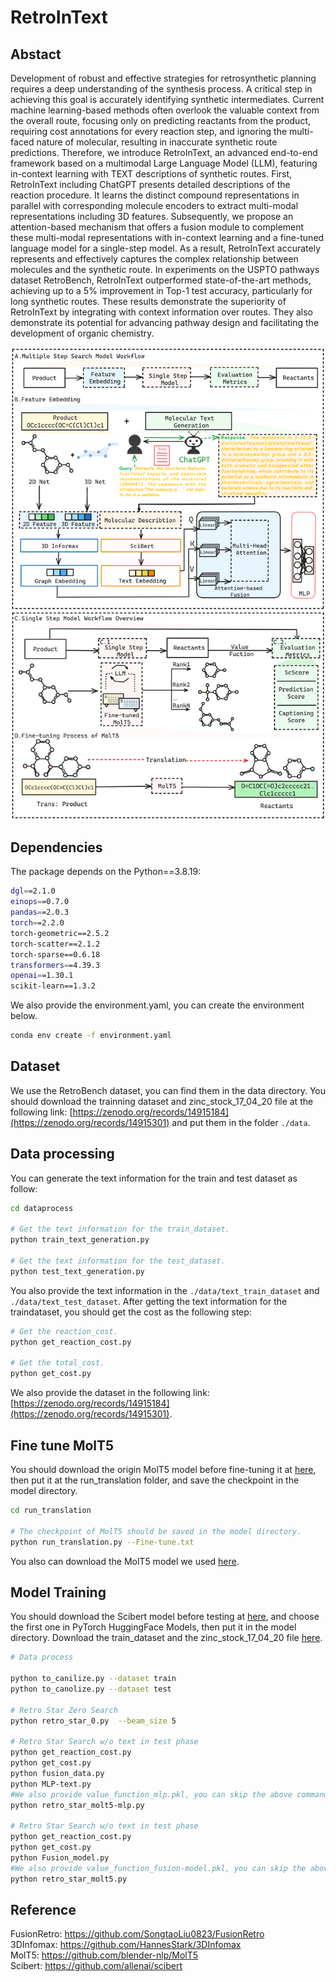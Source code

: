 # RetroInText

## Abstact
Development of robust and effective strategies for retrosynthetic planning requires a deep understanding of the synthesis process. A critical step in achieving this goal is accurately identifying synthetic intermediates. Current machine learning-based methods often overlook the valuable context from the overall route, focusing only on predicting reactants from the product, requiring cost annotations for every reaction step, and ignoring the multi-faced nature of molecular, resulting in inaccurate synthetic route predictions. Therefore, we introduce RetroInText, an advanced end-to-end framework based on a multimodal Large Language Model (LLM), featuring in-context learning with TEXT descriptions of synthetic routes. First, RetroInText including ChatGPT presents detailed descriptions of the reaction procedure. It learns the distinct compound representations in parallel with corresponding molecule encoders to extract multi-modal representations including 3D features. Subsequently, we propose an attention-based mechanism that offers a fusion module to complement these multi-modal representations with in-context learning and a fine-tuned language model for a single-step model. As a result, RetroInText accurately represents and effectively captures the complex relationship between molecules and the synthetic route. In experiments on the USPTO pathways dataset RetroBench, RetroInText outperformed state-of-the-art methods, achieving up to a 5% improvement in Top-1 test accuracy, particularly for long synthetic routes. These results demonstrate the superiority of RetroInText by integrating with context information over routes. They also demonstrate its potential for advancing pathway design and facilitating the development of organic chemistry.

![image](./img/framework.png)

## Dependencies
The package depends on the Python==3.8.19:
```bash
dgl==2.1.0
einops==0.7.0
pandas==2.0.3
torch==2.2.0
torch-geometric==2.5.2
torch-scatter==2.1.2
torch-sparse==0.6.18
transformers==4.39.3
openai==1.30.1
scikit-learn==1.3.2
```

We also provide the environment.yaml, you can create the environment below.
```bash
conda env create -f environment.yaml
```

## Dataset
We use the RetroBench dataset, you can find them in the data directory. You should download the trainning dataset and zinc_stock_17_04_20 file at the following link: [https://zenodo.org/records/14915184](https://zenodo.org/records/14915301) and put them in the folder ```./data```.

## Data processing
You can generate the text information for the train and test dataset as follow:
```bash
cd dataprocess

# Get the text information for the train_dataset.
python train_text_generation.py

# Get the text information for the test_dataset.
python test_text_generation.py
```
You also provide the text information in the ```./data/text_train_dataset``` and ```./data/text_test_dataset```. After getting the text information for the traindataset, you should get the cost as the following step:
```bash
# Get the reaction_cost.
python get_reaction_cost.py

# Get the total_cost.
python get_cost.py
```
We also provide the dataset in the following link: [https://zenodo.org/records/14915184](https://zenodo.org/records/14915301).

## Fine tune MolT5 
You should download the origin MolT5 model before fine-tuning it at [here](https://huggingface.co/laituan245/molt5-base), then put it at the run_translation folder, and save the checkpoint in the model directory.

```bash
cd run_translation

# The checkpoint of MolT5 should be saved in the model directory.
python run_translation.py --Fine-tune.txt
```
You also can download the MolT5 model we used [here](https://drive.google.com/drive/folders/15qYBvDtfoWtVteaxav14VrPCBVQwRWBa).

## Model Training
You should download the Scibert model before testing at [here](https://github.com/allenai/scibert), and choose the first one in PyTorch HuggingFace Models, then put it in the model directory. Download the train_dataset and the zinc_stock_17_04_20 file [here](https://drive.google.com/drive/folders/15qYBvDtfoWtVteaxav14VrPCBVQwRWBa).

```bash
# Data process

python to_canilize.py --dataset train
python to_canolize.py --dataset test

# Retro Star Zero Search
python retro_star_0.py  --beam_size 5

# Retro Star Search w/o text in test phase
python get_reaction_cost.py
python get_cost.py
python fusion_data.py
python MLP-text.py
#We also provide value_function_mlp.pkl, you can skip the above commands
python retro_star_molt5-mlp.py

# Retro Star Search w/o text in test phase
python get_reaction_cost.py
python get_cost.py
python Fusion_model.py
#We also provide value_function_fusion-model.pkl, you can skip the above commands
python retro_star_molt5.py
```

## Reference  
FusionRetro: https://github.com/SongtaoLiu0823/FusionRetro  
3DInfomax: https://github.com/HannesStark/3DInfomax  
MolT5: https://github.com/blender-nlp/MolT5  
Scibert: https://github.com/allenai/scibert  
